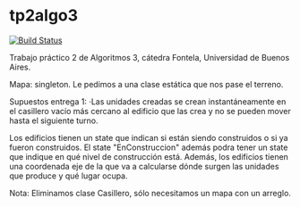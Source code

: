 # tp2algo3

[![Build Status](https://travis-ci.com/JuanGaray93/tp2algo3.svg?branch=master)](https://travis-ci.com/JuanGaray93/tp2algo3)

Trabajo práctico 2 de Algoritmos 3, cátedra Fontela, Universidad de Buenos Aires.


Mapa: singleton. Le pedimos a una clase estática que nos pase el terreno.


Supuestos entrega 1:
  ·Las unidades creadas se crean instantáneamente en el casillero vacío más cercano al edificio que las crea y no se pueden mover hasta el siguiente turno.



Los edificios tienen un state que indican si están siendo construidos o si ya fueron construidos. El state "EnConstruccion" además podra tener un state que indique en qué nivel de construcción está.
Además, los edificios tienen una coordenada eje de la que va a calcularse dónde surgen las unidades que produce y qué lugar ocupa. 

Nota: Eliminamos clase Casillero, sólo necesitamos un mapa con un arreglo.

